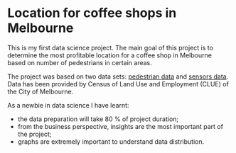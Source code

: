 # Location for coffee shops in Melbourne
This is my first data science project. The main goal of this project is to determine the most profitable location for a coffee shop in Melbourne based on number of pedestrians in certain areas. 

The project was based on two data sets: [pedestrian data](https://data.melbourne.vic.gov.au/Transport/Pedestrian-Counting-System-2009-to-Present-counts-/b2ak-trbp) and [sensors data](https://data.melbourne.vic.gov.au/Transport/Pedestrian-Counting-System-Sensor-Locations/h57g-5234). Data has been provided by Census of Land Use and Employment (CLUE) of the City of Melbourne.

As a newbie in data science I have learnt:
- the data preparation will take 80 % of project duration; 
- from the business perspective, insights are the most important part of the project;
- graphs are extremely important to understand data distribution.
